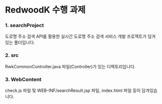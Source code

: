 # RedwoodK 수행 과제

### 1. searchProject

도로명 주소 검색 API를 활용한 실시간 도로명 주소 검색 서비스 개발 프로젝트가 담겨있는 폴더입니다.

### 2. src

RwkCommonController.java 파일(Controller)가 있는 디렉토리입니다.

### 3. WebContent

check.js 파일 및 WEB-INF/searchResult.jsp 파일, index.html 파일 등이 담겨있습니다.